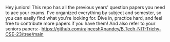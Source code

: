 Hey juniors! This repo has all the previous years' question papers you need to ace your exams.
I've organized everything by subject and semester, so you can easily find what you're looking for. 
Dive in, practice hard, and feel free to contribute more papers if you have them!
And also refer to your seniors papers:- https://github.com/rajneeshXpandey/B.Tech-NIT-Trichy-CSE-23/tree/main
